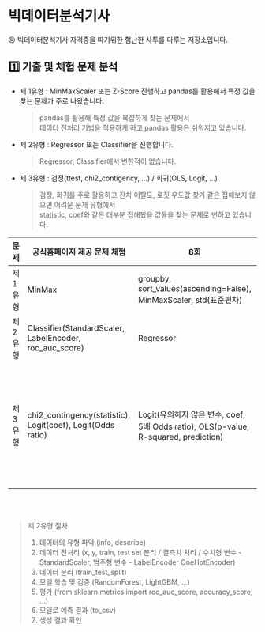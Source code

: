 # 빅데이터분석기사
😠 빅데이터분석기사 자격증을 따기위한 험난한 사투를 다루는 저장소입니다.

## 1️⃣ 기출 및 체험 문제 분석

* 제 1유형 : MinMaxScaler 또는 Z-Score 진행하고 pandas를 활용해서 특정 값을 찾는 문제가 주로 나왔습니다.
  > pandas를 활용해 특정 값을 복잡하게 찾는 문제에서 </br>데이터 전처리 기법을 적용하게 하고 pandas 활용은 쉬워지고 있습니다.
* 제 2유형 : Regressor 또는 Classifier을 진행합니다.
  > Regressor, Classifier에서 변한적이 없습니다.
* 제 3유형 : 검정(ttest, chi2_contigency, ...) / 회귀(OLS, Logit, ...)
  > 검정, 회귀를 주로 활용하고 잔차 이탈도, 로짓 우도값 찾기 같은 접해보지 않으면 어려운 문제 유형에서 </br>statistic, coef와 같은 대부분 접해봤을 값들을 찾는 문제로 변하고 있습니다.
  
| 문제   | 공식홈페이지 제공 문제 체험                                                         | 8회                                                                                         | 7회                                                                                              | 6회                                      |
|--------|-----------------------------------------------------------------------------------|---------------------------------------------------------------------------------------------|--------------------------------------------------------------------------------------------------|------------------------------------------|
| 제 1유형 | MinMax                                                                          | groupby, sort_values(ascending=False), MinMaxScaler, std(표준편차)                            | z-score, corr                                                                                    | 시간 데이터, groupby, 어려움              |
| 제 2유형 | Classifier(StandardScaler, LabelEncoder, roc_auc_score)                          | Regressor                                                                                   | Regressor                                                                                        | Classifier                               |
| 제 3유형 | chi2_contingency(statistic), Logit(coef), Logit(Odds ratio)                      | Logit(유의하지 않은 변수, coef, 5배 Odds ratio), OLS(p-value, R-squared, prediction)         | corr, OLS(p-value), Logit(Odd ratio, 잔차 이탈도, 로짓 우도값, test 데이터로 target 예측 후 오류율) | 직접 컬럼 만듬, chisquare, OLS(coef, p-value, prediction) |




</br>
</br>

>  제 2유형 절차
> 1. 데이터의 유형 파악 (info, describe)</br>
> 2. 데이터 전처리 (x, y, train, test set 분리 / 결측치 처리 / 수치형 변수 - StandardScaler, 범주형 변수 - LabelEncoder OneHotEncoder)
> 3. 데이터 분리 (train_test_split)
> 4. 모델 학습 및 검증 (RandomForest, LightGBM, ...)
> 5. 평가 (from sklearn.metrics import roc_auc_score, accuracy_score, ...)
> 6. 모델로 예측 결과 (to_csv)
> 7. 생성 결과 확인
